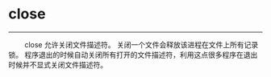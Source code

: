 # close
***

&emsp;&emsp;
close 允许关闭文件描述符。
关闭一个文件会释放该进程在文件上所有记录锁。
程序退出的时候自动关闭所有打开的文件描述符，利用这点很多程序在退出时候并不显式关闭文件描述符。